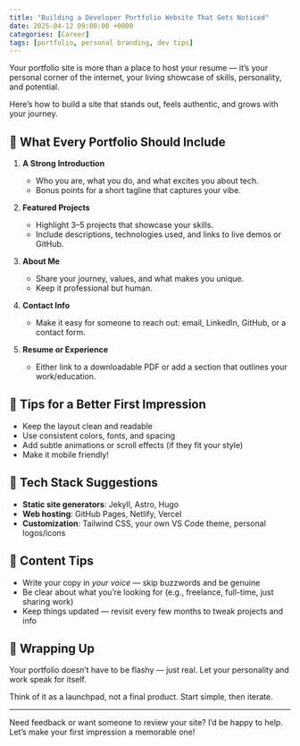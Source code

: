 ```yaml
---
title: "Building a Developer Portfolio Website That Gets Noticed"
date: 2025-04-12 09:00:00 +0000
categories: [Career]
tags: [portfolio, personal branding, dev tips]
---
```


Your portfolio site is more than a place to host your resume — it’s your personal corner of the internet, your living showcase of skills, personality, and potential.

Here’s how to build a site that stands out, feels authentic, and grows with your journey.

## 🧱 What Every Portfolio Should Include

1. **A Strong Introduction**
   - Who you are, what you do, and what excites you about tech.
   - Bonus points for a short tagline that captures your vibe.

2. **Featured Projects**
   - Highlight 3–5 projects that showcase your skills.
   - Include descriptions, technologies used, and links to live demos or GitHub.

3. **About Me**
   - Share your journey, values, and what makes you unique.
   - Keep it professional but human.

4. **Contact Info**
   - Make it easy for someone to reach out: email, LinkedIn, GitHub, or a contact form.

5. **Resume or Experience**
   - Either link to a downloadable PDF or add a section that outlines your work/education.

## 🎨 Tips for a Better First Impression

- Keep the layout clean and readable
- Use consistent colors, fonts, and spacing
- Add subtle animations or scroll effects (if they fit your style)
- Make it mobile friendly!

## 🚀 Tech Stack Suggestions

- **Static site generators**: Jekyll, Astro, Hugo
- **Web hosting**: GitHub Pages, Netlify, Vercel
- **Customization**: Tailwind CSS, your own VS Code theme, personal logos/icons

## 🧠 Content Tips

- Write your copy in *your voice* — skip buzzwords and be genuine
- Be clear about what you’re looking for (e.g., freelance, full-time, just sharing work)
- Keep things updated — revisit every few months to tweak projects and info

## 🧵 Wrapping Up

Your portfolio doesn’t have to be flashy — just real. Let your personality and work speak for itself.

Think of it as a launchpad, not a final product. Start simple, then iterate.

---

Need feedback or want someone to review your site? I’d be happy to help. Let’s make your first impression a memorable one!
